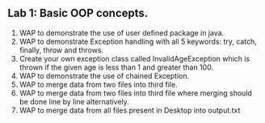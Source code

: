 ## Lab 1: Basic OOP concepts.
1. WAP to demonstrate the use of user defined package in java.
2. WAP to demonstrate Exception handling with all 5 keywords: try, catch, finally, throw and throws.
3. Create your own exception class called InvalidAgeException which is thrown if the given age is less than 1 and greater than 100.
4. WAP to demonstrate the use of chained Exception.
5. WAP to merge data from two files into third file.
6. WAP to merge data from two files into third file where merging should be done line by line alternatively.
8. WAP to merge data from all files present in Desktop into output.txt

